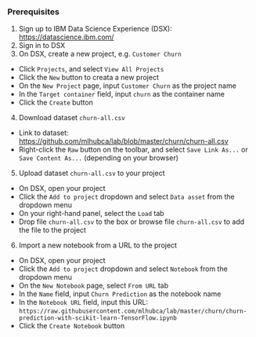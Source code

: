### Prerequisites

1. Sign up to IBM Data Science Experience (DSX): https://datascience.ibm.com/
2. Sign in to DSX
3. On DSX, create a new project, e.g. `Customer Churn`
  - Click `Projects`, and select `View All Projects`
  - Click the `New` button to creata a new project
  - On the `New Project` page, input `Customer Churn` as the project name
  - In the `Target container` field, input `churn` as the container name
  - Click the `Create` button
4. Download dataset `churn-all.csv`
  - Link to dataset: https://github.com/mlhubca/lab/blob/master/churn/churn-all.csv
  - Right-click the `Raw` button on the toolbar, and select `Save Link As...` or `Save Content As...` (depending on your browser)
5. Upload dataset `churn-all.csv` to your project
  - On DSX, open your project
  - Click the `Add to project` dropdown and select `Data asset` from the dropdown menu
  - On your right-hand panel, select the `Load` tab
  - Drop file `churn-all.csv` to the box or browse file `churn-all.csv` to add the file to the project
  
6. Import a new notebook from a URL to the project
  - On DSX, open your project
  - Click the `Add to project` dropdown and select `Notebook` from the dropdown menu
  - On the `New Notebook` page, select `From URL` tab
  - In the `Name` field, input `Churn Prediction` as the notebook name
  - In the `Notebook URL` field, input this URL: `https://raw.githubusercontent.com/mlhubca/lab/master/churn/churn-prediction-with-scikit-learn-TensorFlow.ipynb`
  - Click the `Create Notebook` button
  
